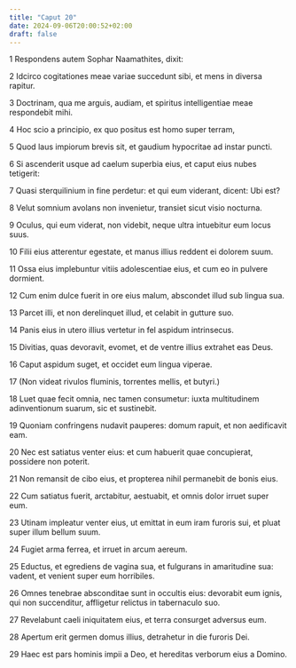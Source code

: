 ```yaml
---
title: "Caput 20"
date: 2024-09-06T20:00:52+02:00
draft: false
---
```



1 Respondens autem Sophar Naamathites, dixit:

2 Idcirco cogitationes meae variae succedunt sibi, et mens in diversa rapitur.

3 Doctrinam, qua me arguis, audiam, et spiritus intelligentiae meae respondebit mihi.

4 Hoc scio a principio, ex quo positus est homo super terram,

5 Quod laus impiorum brevis sit, et gaudium hypocritae ad instar puncti.

6 Si ascenderit usque ad caelum superbia eius, et caput eius nubes tetigerit:

7 Quasi sterquilinium in fine perdetur: et qui eum viderant, dicent: Ubi est?

8 Velut somnium avolans non invenietur, transiet sicut visio nocturna.

9 Oculus, qui eum viderat, non videbit, neque ultra intuebitur eum locus suus.

10 Filii eius atterentur egestate, et manus illius reddent ei dolorem suum.

11 Ossa eius implebuntur vitiis adolescentiae eius, et cum eo in pulvere dormient.

12 Cum enim dulce fuerit in ore eius malum, abscondet illud sub lingua sua.

13 Parcet illi, et non derelinquet illud, et celabit in gutture suo.

14 Panis eius in utero illius vertetur in fel aspidum intrinsecus.

15 Divitias, quas devoravit, evomet, et de ventre illius extrahet eas Deus.

16 Caput aspidum suget, et occidet eum lingua viperae.

17 (Non videat rivulos fluminis, torrentes mellis, et butyri.)

18 Luet quae fecit omnia, nec tamen consumetur: iuxta multitudinem adinventionum suarum, sic et sustinebit.

19 Quoniam confringens nudavit pauperes: domum rapuit, et non aedificavit eam.

20 Nec est satiatus venter eius: et cum habuerit quae concupierat, possidere non poterit.

21 Non remansit de cibo eius, et propterea nihil permanebit de bonis eius.

22 Cum satiatus fuerit, arctabitur, aestuabit, et omnis dolor irruet super eum.

23 Utinam impleatur venter eius, ut emittat in eum iram furoris sui, et pluat super illum bellum suum.

24 Fugiet arma ferrea, et irruet in arcum aereum.

25 Eductus, et egrediens de vagina sua, et fulgurans in amaritudine sua: vadent, et venient super eum horribiles.

26 Omnes tenebrae absconditae sunt in occultis eius: devorabit eum ignis, qui non succenditur, affligetur relictus in tabernaculo suo.

27 Revelabunt caeli iniquitatem eius, et terra consurget adversus eum.

28 Apertum erit germen domus illius, detrahetur in die furoris Dei.

29 Haec est pars hominis impii a Deo, et hereditas verborum eius a Domino.

